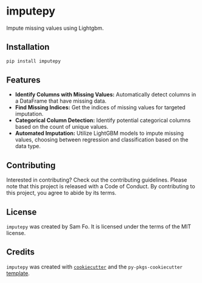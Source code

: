 # imputepy

Impute missing values using Lightgbm.

## Installation

```bash
pip install imputepy
```

## Features

- **Identify Columns with Missing Values:** Automatically detect columns in a DataFrame that have missing data.
- **Find Missing Indices:** Get the indices of missing values for targeted imputation.
- **Categorical Column Detection:** Identify potential categorical columns based on the count of unique values.
- **Automated Imputation:** Utilize LightGBM models to impute missing values, choosing between regression and classification based on the data type.

## Contributing

Interested in contributing? Check out the contributing guidelines. Please note that this project is released with a Code of Conduct. By contributing to this project, you agree to abide by its terms.

## License

`imputepy` was created by Sam Fo. It is licensed under the terms of the MIT license.

## Credits

`imputepy` was created with [`cookiecutter`](https://cookiecutter.readthedocs.io/en/latest/) and the `py-pkgs-cookiecutter` [template](https://github.com/py-pkgs/py-pkgs-cookiecutter).
